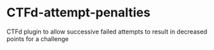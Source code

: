 # CTFd-attempt-penalties
CTFd plugin to allow successive failed attempts to result in decreased points for a challenge
